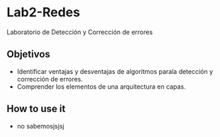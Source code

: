 # Lab2-Redes
Laboratorio de Detección y Corrección de errores


## Objetivos
- Identificar ventajas y desventajas de algoritmos parala detección y corrección de errores.
- Comprender los elementos de una arquitectura en capas.

## How to use it
- no sabemosjsjsj
